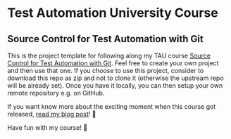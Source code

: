 # Test Automation University Course
## Source Control for Test Automation with Git

This is the project template for following along my TAU course [Source Control for Test Automation with Git](https://testautomationu.applitools.com/instructors/simon_berner.html).
Feel free to create your own project and then use that one. If you choose to use this project, consider to
download this repo as zip and not to clone it (otherwise the upstream repo will be already set). Once you have it locally, you can then setup your own remote
repository e.g. on GitHub.

If you want know more about the exciting moment when this course got released, [read my blog post](https://simonberner.rocks/2020/07/10/Released-My-First-Online-Course-on-TAU-0/)! 🙂

Have fun with my course! 🥳
